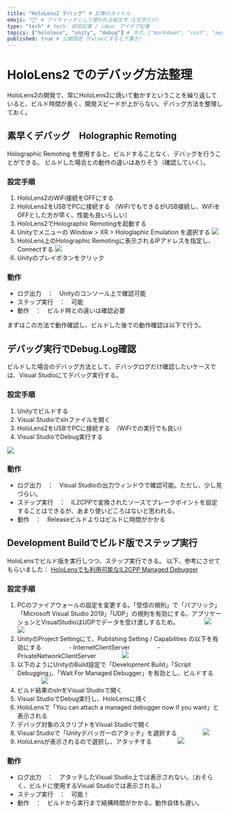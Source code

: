 ```yaml
---
title: "HoloLens2 デバッグ" # 記事のタイトル
emoji: "🥽" # アイキャッチとして使われる絵文字（1文字だけ）
type: "tech" # tech: 技術記事 / idea: アイデア記事
topics: ["hololens", "unity", "debug"] # タグ。["markdown", "rust", "aws"]のように指定する
published: true # 公開設定（falseにすると下書き）
---
```

# HoloLens2 でのデバッグ方法整理
HoloLens2の開発で、常にHoloLens2に焼いて動かすということを繰り返していると、ビルド時間が長く、開発スピードが上がらない。デバッグ方法を整理しておく。

## 素早くデバッグ　Holographic Remoting 
Holographic Remoting を使用すると、ビルドすることなく、デバッグを行うことができる。
ビルドした場合との動作の違いはありそう（確認していく）。

### 設定手順
1. HoloLens2のWiFi接続をOFFにする
2. HoloLens2をUSBでPCに接続する
    （WiFiでもできるがUSB接続し、WiFiをOFFとした方が早く、性能も良いらしい）
3. HoloLens2でHolographic Remotingを起動する
4. Unityでメニューの Window > XR > Hologlaphic Emulation を選択する
    ![](https://storage.googleapis.com/zenn-user-upload/34yvwkxrx9jzr0jpf74t5kkqnayj)
5. HoloLens上のHolographic Remotingに表示されるIPアドレスを指定し、Connectする
    ![](https://storage.googleapis.com/zenn-user-upload/fg7yyhr2duvvn6lw7749jcq1m0tw)
6. Unityのプレイボタンをクリック

### 動作
- ログ出力　：　Unityのコンソール上で確認可能
- ステップ実行　：　可能
- 動作　：　ビルド時との違いは確認必要

まずはこの方法で動作確認し、ビルドした後での動作確認は以下で行う。


## デバッグ実行でDebug.Log確認
ビルドした場合のデバッグ方法として、デバッグログだけ確認したいケースでは、Visual Studioにてデバッグ実行する。

### 設定手順
1. Unityでビルドする
2. Visual Studioでslnファイルを開く
3. HoloLens2をUSBでPCに接続する　（WiFiでの実行でも良い）
4. Visual StudioでDebug実行する

![](https://storage.googleapis.com/zenn-user-upload/vmrw8ugzzs3qxhi6orq29ns4av8h)

### 動作
- ログ出力　：　Visual Studioの出力ウィンドウで確認可能。ただし、少し見づらい。
- ステップ実行　：　IL2CPPで変換されたソースでブレークポイントを設定することはできるが、あまり使いどころはないと思われる。
- 動作　：　Releaseビルドよりはビルドに時間がかかる

## Development Buildでビルド版でステップ実行
HoloLensでビルド版を実行しつつ、ステップ実行できる。
以下、参考にさせてもらいました：
[HoloLensでも利用可能なIL2CPP Managed Debugger](https://www.tattichan.work/entry/2018/11/03/HoloLens%E3%81%A7%E3%82%82%E5%88%A9%E7%94%A8%E5%8F%AF%E8%83%BD%E3%81%AAIL2CPP_Managed_Debugger_1)

### 設定手順
1. PCのファイアウォールの設定を変更する。「受信の規則」で「パブリック」「Microsoft Visual Studio 2019」「UDP」の規則を有効にする。アプリケーションとVisualStudioはUDPでデータを受け渡しするため。
　　　　![](https://storage.googleapis.com/zenn-user-upload/56570pt8vy7tvsgytlf11sr5xuh6)
　　　　![](https://storage.googleapis.com/zenn-user-upload/9tjf7bbui31uh3ndnp0b7amemt3h)
2. UnityのProject Settingにて、Publishing Setting / Capabilities の以下を有効にする
　　　　 - InternetClientServer
　　　　 - PrivateNetworkClientServer
　　　　![](https://storage.googleapis.com/zenn-user-upload/spjql40ok02hnpdozx3l144kkgff)
3. 以下のようにUnityのBuild設定で「Development Build」「Script Debugging」、「Wait For Managed Debugger」を有効とし、ビルドする
　　　　![](https://storage.googleapis.com/zenn-user-upload/prcgrhrn9ti3dc52b8an0qgz36ks)
4. ビルド結果のslnをVisual Studioで開く
5. Visual StudioでDebug実行し、HoloLensに焼く
6. HoloLensで「You can attach a managed debugger now if you want」と表示される
7. デバッグ対象のスクリプトをVisual Studioで開く
8. Visual Studioで「Unityデバッガーのアタッチ」を選択する
　　　　![](https://storage.googleapis.com/zenn-user-upload/oe9tzlrh9lygouklcb5w78snwmdo)
9. HoloLensが表示されるので選択し、アタッチする
　　　　![](https://storage.googleapis.com/zenn-user-upload/cpv1mddb57fxxhbhezc9tbu7bl1c)



### 動作
- ログ出力　：　アタッチしたVisual Studio上では表示されない。（おそらく、ビルドに使用するVisual Studioでは表示される。）
- ステップ実行　：　可能！
- 動作　：　ビルドから実行まで結構時間がかかる。動作自体も遅い。


